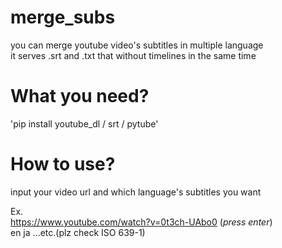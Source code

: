 # merge_subs
you can merge youtube video's subtitles in multiple language  
it serves .srt and .txt that without timelines in the same time
# What you need?
'pip install youtube_dl / srt / pytube'
# How to use?
input your video url and which language's subtitles you want

Ex.  
https://www.youtube.com/watch?v=0t3ch-UAbo0 (*press enter*)  
en ja ...etc.(plz check ISO 639-1)
